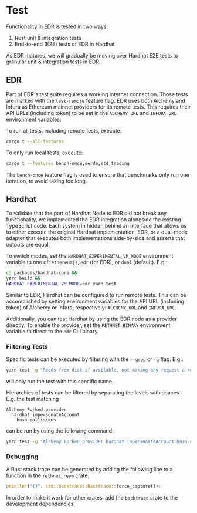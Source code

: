 # Test

Functionality in EDR is tested in two ways:

1. Rust unit & integration tests
2. End-to-end (E2E) tests of EDR in Hardhat

As EDR matures, we will gradually be moving over Hardhat E2E tests to granular unit & integration tests in EDR.

## EDR

Part of EDR's test suite requires a working internet connection. 
Those tests are marked with the `test-remote` feature flag.
EDR uses both Alchemy and Infura as Ethereum mainnet providers for its remote tests. 
This requires their API URLs (including token) to be set in the `ALCHEMY_URL` and `INFURA_URL` environment variables.

To run all tests, including remote tests, execute:

```bash
cargo t --all-features
```

To only run local tests, execute:

```bash
cargo t --features bench-once,serde,std,tracing
```

The `bench-once` feature flag is used to ensure that benchmarks only run one iteration, to avoid taking too long.

## Hardhat

To validate that the port of Hardhat Node to EDR did not break any functionality, we implemented the EDR integration alongside the existing TypeScript code.
Each system in hidden behind an interface that allows us to either execute the original Hardhat implementation, EDR, or a dual-mode adapter that executes both implementations side-by-side and asserts that outputs are equal.

To switch modes, set the `HARDHAT_EXPERIMENTAL_VM_MODE` environment variable to one of: `ethereumjs`, `edr` (for EDR), or `dual` (default). E.g.:

```bash
cd packages/hardhat-core &&
yarn build &&
HARDHAT_EXPERIMENTAL_VM_MODE=edr yarn test
```

Similar to EDR, Hardhat can be configured to run remote tests. This can be accomplished by setting environment variables for the API URL (including token) of Alchemy or Infura, respectively: `ALCHEMY_URL` and `INFURA_URL`.

Additionally, you can test Hardhat by using the EDR node as a provider directly. To enable the provider, set the `RETHNET_BINARY` environment variable to direct to the `edr` CLI binary.

### Filtering Tests

Specific tests can be executed by filtering with the `--grep` or `-g` flag. E.g.:

```bash
yarn test -g "Reads from disk if available, not making any request a request"
```

will only run the test with this specific name.

Hierarchies of tests can be filtered by separating the levels with spaces. 
E.g. the test matching

```
Alchemy Forked provider
  hardhat_impersonateAccount
    hash collisions
```

can be run by using the following command:

```bash
yarn test -g "Alchemy Forked provider hardhat_impersonateAccount hash collisions"
```

### Debugging

A Rust stack trace can be generated by adding the following line to a function in the `rethnet_revm` crate:

```rust
println!("{}", std::backtrace::Backtrace::force_capture());
```

In order to make it work for other crates, add the `backtrace` crate to the development dependencies.
